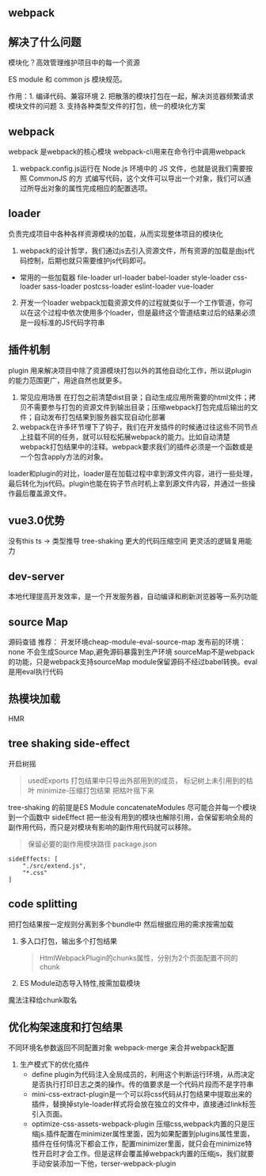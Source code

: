 ## webpack

## 解决了什么问题 
模块化？高效管理维护项目中的每一个资源

ES module 和 common js 模块规范。

作用：1. 编译代码、兼容环境 2. 把散落的模块打包在一起，解决浏览器频繁请求模块文件的问题 3. 支持各种类型文件的打包，统一的模块化方案

## webpack
webpack 是webpack的核心模块
webpack-cli用来在命令行中调用webpack
1. webpack.config.js运行在 Node.js 环境中的 JS 文件，也就是说我们需要按照 CommonJS 的方 式编写代码，这个文件可以导出一个对象，我们可以通过所导出对象的属性完成相应的配置选项。

## loader 
负责完成项目中各种各样资源模块的加载，从而实现整体项目的模块化
1. webpack的设计哲学，我们通过js去引入资源文件，所有资源的加载是由js代码控制，后期也就只需要维护js代码即可。
- 常用的一些加载器
    file-loader 
    url-loader 
    babel-loader
    style-loader
    css-loader
    sass-loader
    postcss-loader
    eslint-loader
    vue-loader

2. 开发一个loader
webpack加载资源文件的过程就类似于一个工作管道，你可以在这个过程中依次使用多个loader，但是最终这个管道结束过后的结果必须是一段标准的JS代码字符串

## 插件机制
plugin 用来解决项目中除了资源模块打包以外的其他自动化工作，所以说plugin的能力范围更广，用途自然也就更多。
1. 常见应用场景
在打包之前清楚dist目录；自动生成应用所需要的html文件；拷贝不需要参与打包的资源文件到输出目录；压缩webpack打包完成后输出的文件；自动发布打包结果到服务器实现自动化部署
2. webpack在许多环节埋下了钩子，我们在开发插件的时候通过往这些不同节点上挂载不同的任务，就可以轻松拓展webpack的能力。比如自动清楚webpack打包结果中的注释。webpack要求我们的插件必须是一个函数或是一个包含apply方法的对象。


loader和plugin的对比，loader是在加载过程中拿到源文件内容，进行一些处理，最后转化为js代码。plugin也能在钩子节点时机上拿到源文件内容，并通过一些操作最后覆盖源文件。

## vue3.0优势
没有this
ts -> 类型推导
tree-shaking
更大的代码压缩空间
更灵活的逻辑复用能力

## dev-server 
本地代理提高开发效率，是一个开发服务器，自动编译和刷新浏览器等一系列功能

## source Map
源码查错
推荐： 开发环境cheap-module-eval-source-map
发布前的环境：  none 不会生成Source Map,避免源码暴露到生产环境
sourceMap不是webpack的功能，只是webpack支持sourceMap
module保留源码不经过babel转换。eval是用eval执行代码

## 热模块加载
HMR

## tree shaking  side-effect
开启树摇
> usedExports 打包结果中只导出外部用到的成员，  标记树上未引用到的枯叶
    minimize-压缩打包结果                    把枯叶摇下来

tree-shaking 的前提是ES Module
concatenateModules 尽可能合并每一个模块到一个函数中
sideEffect 把一些没有用到的模块也解除引用，会保留影响全局的副作用代码，而只是对模块有影响的副作用代码就可以移除。
> 保留必要的副作用模块路径  package.json 
```
sideEffects: [
    "./src/extend.js",
    "*.css" 
]
```

## code splitting
把打包结果按一定规则分离到多个bundle中 然后根据应用的需求按需加载
1. 多入口打包，输出多个打包结果
    > HtmlWebpackPlugin的chunks属性，分别为2个页面配置不同的chunk
2. ES Module动态导入特性,按需加载模块

魔法注释给chunk取名

## 优化构架速度和打包结果
不同环境名参数返回不同配置对象
webpack-merge 来合并webpack配置
1. 生产模式下的优化插件
    - define plugin为代码注入全局成员的，利用这个判断运行环境，从而决定是否执行打印日志之类的操作。传的值要求是一个代码片段而不是字符串
    - mini-css-extract-plugin是一个可以将css代码从打包结果中提取出来的插件，替换掉style-loader样式将会放在独立的文件中，直接通过link标签引入页面。
    - optimize-css-assets-webpack-plugin
    压缩css,webpack内置的只是压缩js.插件配置在minimizer属性里面，因为如果配置到plugins属性里面，插件在任何情况下都会工作，配置minimizer里面，就只会在minimize特性开启时才会工作。但是这样会覆盖掉webpack内置的压缩js，我们就要手动安装添加一下他，terser-webpack-plugin

